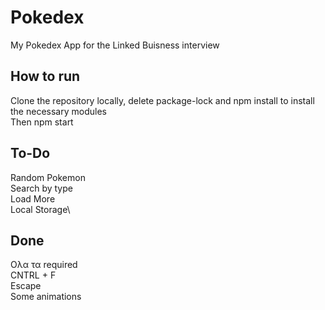 # Pokedex

My Pokedex App for the Linked Buisness interview

## How to run

Clone the repository locally, delete package-lock and npm install to install the necessary modules\
Then npm start

## To-Do

Random Pokemon\
Search by type\
Load More\
Local Storage\

## Done

Ολα τα required\
CNTRL + F\
Escape\
Some animations

